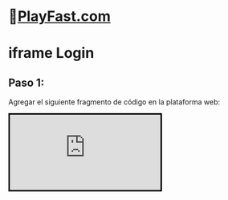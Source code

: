 # 👾[PlayFast.com](https://PlayFast.com) 
# iframe Login 


## Paso 1:
Agregar el siguiente fragmento de código en la plataforma web:

<iframe src="https://playfast.com/auth/sign-in" name="PlayFast iFrame" style="border: solid #000000;"></iframe>
